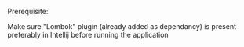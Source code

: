 Prerequisite:

Make sure "Lombok" plugin (already added as dependancy) is present preferably in Intellij before running the application